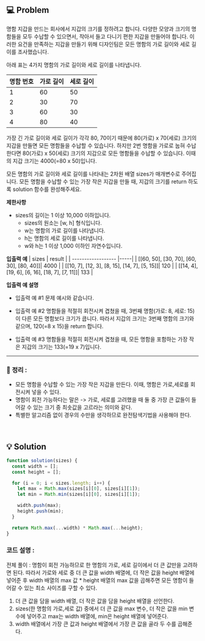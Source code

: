 ## 💻 Problem

명함 지갑을 만드는 회사에서 지갑의 크기를 정하려고 합니다. 다양한 모양과 크기의 명함들을 모두 수납할 수 있으면서, 작아서 들고 다니기 편한 지갑을 만들어야 합니다. 이러한 요건을 만족하는 지갑을 만들기 위해 디자인팀은 모든 명함의 가로 길이와 세로 길이를 조사했습니다.

아래 표는 4가지 명함의 가로 길이와 세로 길이를 나타냅니다.

| 명함 번호 | 가로 길이 | 세로 길이 |
| --------- | --------- | --------- |
| 1         | 60        | 50        |
| 2         | 30        | 70        |
| 3         | 60        | 30        |
| 4         | 80        | 40        |

가장 긴 가로 길이와 세로 길이가 각각 80, 70이기 때문에 80(가로) x 70(세로) 크기의 지갑을 만들면 모든 명함들을 수납할 수 있습니다. 하지만 2번 명함을 가로로 눕혀 수납한다면 80(가로) x 50(세로) 크기의 지갑으로 모든 명함들을 수납할 수 있습니다. 이때의 지갑 크기는 4000(=80 x 50)입니다.

모든 명함의 가로 길이와 세로 길이를 나타내는 2차원 배열 sizes가 매개변수로 주어집니다. 모든 명함을 수납할 수 있는 가장 작은 지갑을 만들 때, 지갑의 크기를 return 하도록 solution 함수를 완성해주세요.

**제한사항**

- sizes의 길이는 1 이상 10,000 이하입니다.
  - sizes의 원소는 [w, h] 형식입니다.
  - w는 명함의 가로 길이를 나타냅니다.
  - h는 명함의 세로 길이를 나타냅니다.
  - w와 h는 1 이상 1,000 이하인 자연수입니다.

**입출력 예**
| sizes | result |
| ------------------ |-----|
| [[60, 50], [30, 70], [60, 30], [80, 40]]| 4000 |
| [[10, 7], [12, 3], [8, 15], [14, 7], [5, 15]]| 120 |
| [[14, 4], [19, 6], [6, 16], [18, 7], [7, 11]]| 133 |

**입출력 예 설명**

- 입출력 예 #1
  문제 예시와 같습니다.

- 입출력 예 #2
  명함들을 적절히 회전시켜 겹쳤을 때, 3번째 명함(가로: 8, 세로: 15)이 다른 모든 명함보다 크기가 큽니다. 따라서 지갑의 크기는 3번째 명함의 크기와 같으며, 120(=8 x 15)을 return 합니다.

- 입출력 예 #3
  명함들을 적절히 회전시켜 겹쳤을 때, 모든 명함을 포함하는 가장 작은 지갑의 크기는 133(=19 x 7)입니다.

<hr>

### 📍 **정리** :

- 모든 명함을 수납할 수 있는 가장 작은 지갑을 만든다. 이때, 명함은 가로,세로를 회전시켜 넣을 수 있다.
- 명함이 회전 가능하다는 말은 -> 가로, 세로를 고려했을 때 둘 중 가장 큰 값들이 들어갈 수 있는 크기 중 최솟값을 고르라는 의미와 같다.
- 특별한 알고리즘 없이 경우의 수만을 생각하므로 완전탐색기법을 사용해야 한다.

<br/>

## 💡 Solution

```js
function solution(sizes) {
  const width = [];
  const height = [];

  for (i = 0; i < sizes.length; i++) {
    let max = Math.max(sizes[i][0], sizes[i][1]);
    let min = Math.min(sizes[i][0], sizes[i][1]);

    width.push(max);
    height.push(min);
  }

  return Math.max(...width) * Math.max(...height);
}
```

### 코드 설명 :

전체 풀이 : 명함이 회전 가능하므로 한 명함의 가로, 세로 길이에서 더 큰 값만을 고려하면 된다. 따라서 가로와 세로 중 더 큰 값을 width 배열에, 더 작은 값을 height 배열에 넣어준 후 width 배열의 max 값 \* height 배열의 max 값을 곱해주면 모든 명함이 들어갈 수 있는 최소 사이즈를 구할 수 있다.

1. 더 큰 값을 담을 width 배열, 더 작은 값을 담을 height 배열을 선언한다.
2. sizes(한 명함의 가로,세로 값) 중에서 더 큰 값을 max 변수, 더 작은 값을 min 변수에 넣어주고 max는 width 배열에, min은 height 배열에 넣어준다.
3. width 배열에서 가장 큰 값과 height 배열에서 가장 큰 값을 골라 두 수를 곱해준다.
